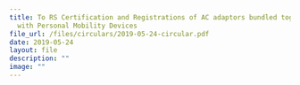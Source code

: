 ```yaml
---
title: To RS Certification and Registrations of AC adaptors bundled together
  with Personal Mobility Devices
file_url: /files/circulars/2019-05-24-circular.pdf
date: 2019-05-24
layout: file
description: ""
image: ""
---
```

